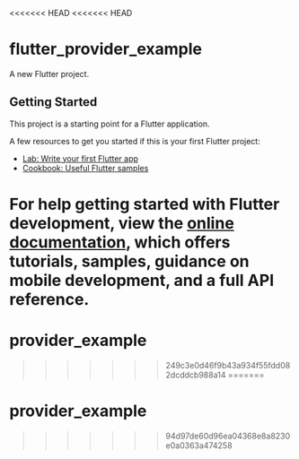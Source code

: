 <<<<<<< HEAD
<<<<<<< HEAD
# flutter_provider_example

A new Flutter project.

## Getting Started

This project is a starting point for a Flutter application.

A few resources to get you started if this is your first Flutter project:

- [Lab: Write your first Flutter app](https://docs.flutter.dev/get-started/codelab)
- [Cookbook: Useful Flutter samples](https://docs.flutter.dev/cookbook)

For help getting started with Flutter development, view the
[online documentation](https://docs.flutter.dev/), which offers tutorials,
samples, guidance on mobile development, and a full API reference.
=======
# provider_example
>>>>>>> 249c3e0d46f9b43a934f55fdd082dcddcb988a14
=======
# provider_example
>>>>>>> 94d97de60d96ea04368e8a8230e0a0363a474258
